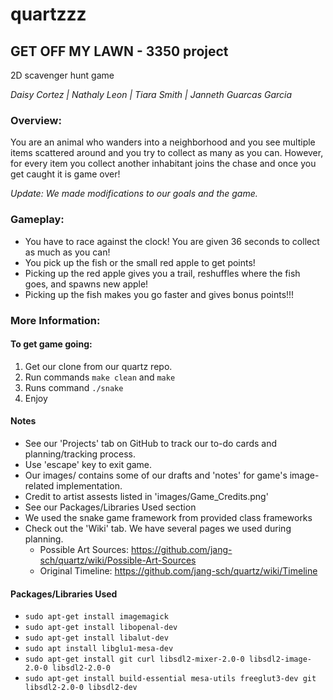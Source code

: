 # quartzzz

## GET OFF MY LAWN - 3350 project
2D scavenger hunt game

*Daisy Cortez | Nathaly Leon | Tiara Smith | Janneth Guarcas Garcia*

### Overview: 
You are an animal who wanders into a neighborhood and you
see multiple items scattered around and you try to collect as many as you
can. However, for every item you collect another inhabitant joins the chase
and once you get caught it is game over!

*Update: We made modifications to our goals and the game.*

### Gameplay: 
* You have to race against the clock! You are given 36 seconds to collect as much as you can!
* You pick up the fish or the small red apple to get points!
* Picking up the red apple gives you a trail, reshuffles where the fish goes, and spawns new apple!
* Picking up the fish makes you go faster and gives bonus points!!!

### More Information:

#### To get game going:
1. Get our clone from our quartz repo.
2. Run commands ```make clean``` and ```make```
3. Runs command ```./snake```
4. Enjoy

#### Notes
* See our 'Projects' tab on GitHub to track our to-do cards and planning/tracking process.
* Use 'escape' key to exit game.
* Our images/ contains some of our drafts and 'notes' for game's image-related implementation.
* Credit to artist assests listed in 'images/Game_Credits.png'
* See our Packages/Libraries Used section
* We used the snake game framework from provided class frameworks
* Check out the 'Wiki' tab. We have several pages we used during planning. 
  * Possible Art Sources: https://github.com/jang-sch/quartz/wiki/Possible-Art-Sources
  * Original Timeline: https://github.com/jang-sch/quartz/wiki/Timeline

#### Packages/Libraries Used
* ```sudo apt-get install imagemagick```
* ```sudo apt-get install libopenal-dev```
* ```sudo apt-get install libalut-dev```
* ```sudo apt install libglu1-mesa-dev```
* ```sudo apt-get install git curl libsdl2-mixer-2.0-0 libsdl2-image-2.0-0 libsdl2-2.0-0```
* ```sudo apt-get install build-essential mesa-utils freeglut3-dev git libsdl2-2.0-0 libsdl2-dev```
